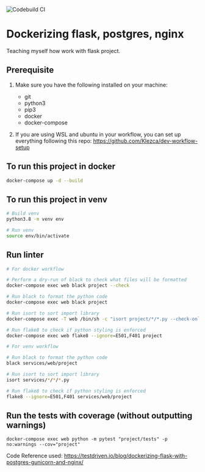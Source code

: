 ![Codebuild CI](https://codebuild.ap-southeast-2.amazonaws.com/badges?uuid=eyJlbmNyeXB0ZWREYXRhIjoiQThZQy9jNkdDdGlwaUJaK3BPR3p1WHBKS0VqRGJHby9WTFExS3ZSdzVwZkNWNEVxaWlOMWE0aWR5dERPWnhnUTNEMC9rU0pxZDBXU0dzT3NhVUR3ampvPSIsIml2UGFyYW1ldGVyU3BlYyI6Ii9qOHZjSGwxaUNGLytDSUMiLCJtYXRlcmlhbFNldFNlcmlhbCI6MX0%3D&branch=master)

# Dockerizing flask, postgres, nginx

Teaching myself how work with flask project.

## Prerequisite

1. Make sure you have the following installed on your machine:

   - git
   - python3
   - pip3
   - docker
   - docker-compose

2. If you are using WSL and ubuntu in your workflow, you can set up everything following this repo: <https://github.com/Klezca/dev-workflow-setup>

## To run this project in docker

```bash
docker-compose up -d --build
```

## To run this project in venv

```bash
# Build venv
python3.8 -m venv env

# Run venv
source env/bin/activate
```

## Run linter

```bash
# For docker workflow

# Perform a dry-run of black to check what files will be formatted
docker-compose exec web black project --check

# Run black to format the python code
docker-compose exec web black project

# Run isort to sort import library
docker-compose exec -T web /bin/sh -c "isort project/*/*.py --check-only"

# Run flake8 to check if python styling is enforced
docker-compose exec web flake8 --ignore=E501,F401 project
```

```bash
# For venv workflow

# Run black to format the python code
black services/web/project

# Run isort to sort import library
isort services/*/*/*.py

# Run flake8 to check if python styling is enforced
flake8 --ignore=E501,F401 services/web/project
```

## Run the tests with coverage (without outputting warnings)

```docker
docker-compose exec web python -m pytest "project/tests" -p no:warnings --cov="project"
```

Code Reference used: <https://testdriven.io/blog/dockerizing-flask-with-postgres-gunicorn-and-nginx/>
